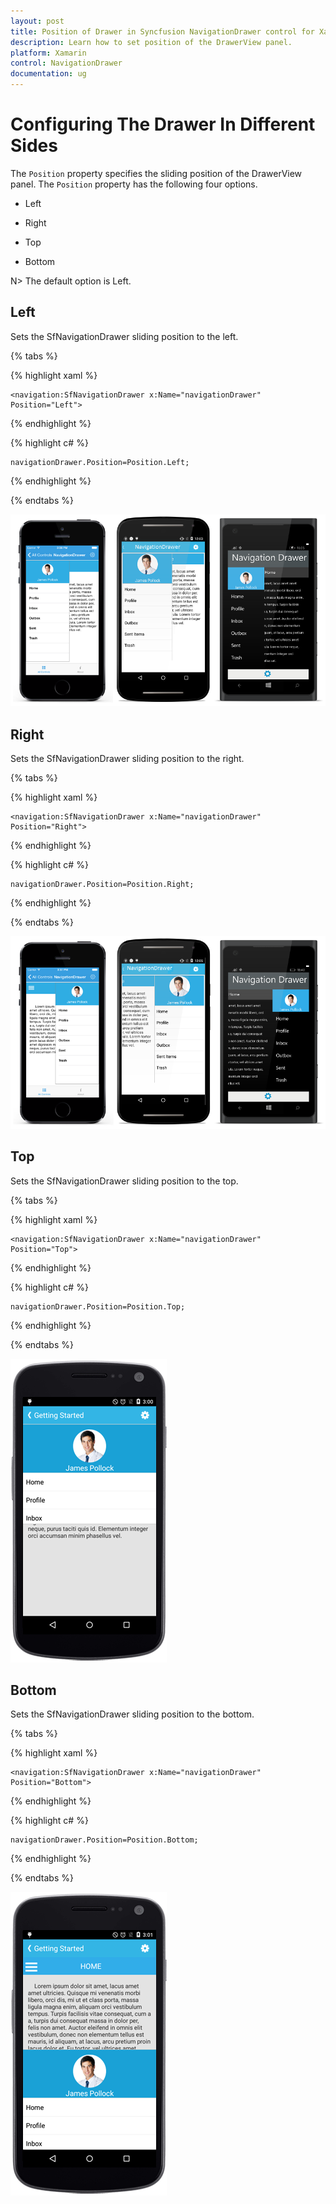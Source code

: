 ```yaml
---
layout: post
title: Position of Drawer in Syncfusion NavigationDrawer control for Xamarin.Forms
description: Learn how to set position of the DrawerView panel.
platform: Xamarin
control: NavigationDrawer
documentation: ug
---
```

# Configuring The Drawer In Different Sides

The `Position` property specifies the sliding position of the DrawerView panel. The `Position` property has the following four options.

* Left

* Right

* Top

* Bottom

N> The default option is Left.

## Left

Sets the SfNavigationDrawer sliding position to the left.

{% tabs %}	

{% highlight xaml %}

	<navigation:SfNavigationDrawer x:Name="navigationDrawer" Position="Left">
  	
{% endhighlight %}
	
{% highlight c# %}

	navigationDrawer.Position=Position.Left;

{% endhighlight %}

{% endtabs %}

![](images/Left.png)

## Right

Sets the SfNavigationDrawer sliding position to the right.

{% tabs %}	

{% highlight xaml %}

	<navigation:SfNavigationDrawer x:Name="navigationDrawer" Position="Right">
	
{% endhighlight %}
	
{% highlight c# %}

	navigationDrawer.Position=Position.Right;

{% endhighlight %}

{% endtabs %}

![](images/Right.png)
	
## Top

Sets the SfNavigationDrawer sliding position to the top.

{% tabs %}

{% highlight xaml %}

	<navigation:SfNavigationDrawer x:Name="navigationDrawer" Position="Top">
	
{% endhighlight %}	
	
{% highlight c# %}
	
   	navigationDrawer.Position=Position.Top;

{% endhighlight %}

{% endtabs %}

![](images/Top.png)

## Bottom

Sets the SfNavigationDrawer sliding position to the bottom.

{% tabs %}	

{% highlight xaml %}

	<navigation:SfNavigationDrawer x:Name="navigationDrawer" Position="Bottom">
	
{% endhighlight %}
	
{% highlight c# %}

	navigationDrawer.Position=Position.Bottom;

{% endhighlight %}

{% endtabs %}

![](images/bottom.png)






